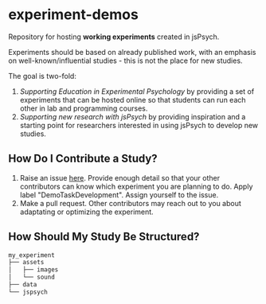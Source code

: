 # experiment-demos

Repository for hosting **working experiments** created in jsPsych. 

Experiments should be based on already published work, with an emphasis on well-known/influential studies - this is not the place for new studies. 

The goal is two-fold:
1. *Supporting Education in Experimental Psychology* by providing a set of experiments that can be hosted online so that students can run each other in lab and programming courses.   
1. *Supporting new research with jsPsych* by providing inspiration and a starting point for researchers interested in using jsPsych to develop new studies. 

## How Do I Contribute a Study?
1. Raise an issue [here](https://github.com/jspsych/experiment-demos/issues). Provide enough detail so that your other contributors can know which experiment you are planning to do. Apply label "DemoTaskDevelopment". Assign yourself to the issue.   
1. Make a pull request. Other contributors may reach out to you about adaptating or optimizing the experiment. 

## How Should My Study Be Structured?
```bash
my_experiment
├── assets
│   ├── images
│   └── sound
├── data
└── jspsych
```
## 
